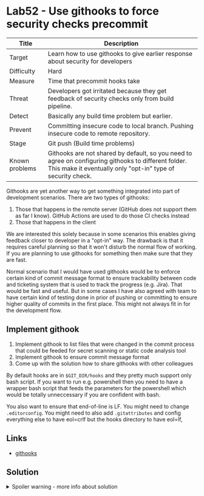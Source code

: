 # Lab52 - Use githooks to force security checks precommit

| Title          | Description                                                                                                                                                         |
| -------------- | ------------------------------------------------------------------------------------------------------------------------------------------------------------------- |
| Target         | Learn how to use githooks to give earlier response about security for developers                                                                                    |
| Difficulty     | Hard                                                                                                                                                                |
| Measure        | Time that precommit hooks take                                                                                                                                      |
| Threat         | Developers got irritated because they get feedback of security checks only from build pipeline.                                                                     |
| Detect         | Basically any build time problem but earlier.                                                                                                                       |
| Prevent        | Committing insecure code to local branch. Pushing insecure code to remote repository.                                                                               |
| Stage          | Git push (Build time problems)                                                                                                                                      |
| Known problems | Githooks are not shared by default, so you need to agree on configuring githooks to different folder. This make it eventually only "opt-in" type of security check. |

Githooks are yet another way to get something integrated into part of development scenarios. There are two types of githooks:

1. Those that happens in the remote server (GitHub does not support them as far I know). GitHub Actions are used to do those CI checks instead
2. Those that happens in the client

We are interested this solely because in some scenarios this enables giving feedback closer to developer in a "opt-in" way. The drawback is that it requires careful planning so that it won't disturb the normal flow of working. If you are planning to use githooks for something then make sure that they are fast.

Normal scenario that I would have used githooks would be to enforce certain kind of commit message format to ensure trackability between code and ticketing system that is used to track the progress (e.g. Jira). That would be fast and useful. But in some cases I have also agreed with team to have certain kind of testing done in prior of pushing or committing to ensure higher quality of commits in the first place. This might not always fit in for the development flow.

## Implement githook

1. Implement githook to list files that were changed in the commit process that could be feeded for secret scanning or static code analysis tool
1. Implement githook to ensure commit message format
1. Come up with the solution how to share githooks with other colleagues

By default hooks are in `$GIT_DIR/hooks` and they pretty much support only bash script. If you want to run e.g. powershell then you need to have a wrapper bash script that feeds the parameters for the powershell which would be totally unneccessary if you are confident with bash.

You also want to ensure that end-of-line is LF. You might need to change `.editorconfig`. You might need to also add `.gitattributes` and config everything else to have eol=crlf but the hooks directory to have eol=lf,

## Links

- [githooks](https://git-scm.com/docs/githooks)

## Solution

<details>
  <summary>Spoiler warning - more info about solution</summary>

### Example to configure githooks

1. Create folder `.githooks`.
1. Share script that runs `git config core.hooksPath .githooks`
1. Developer may opt-in into having local githooks by running that script
1. If you create advance scripts you can provide configuration file that is gitignored that could choose which hooks are being run.

Or another way

1. Create the wanted githooks as a templates into any folder in a solution
1. Make a script that copy them under the `$GIT_DIR/hooks`

</details>
